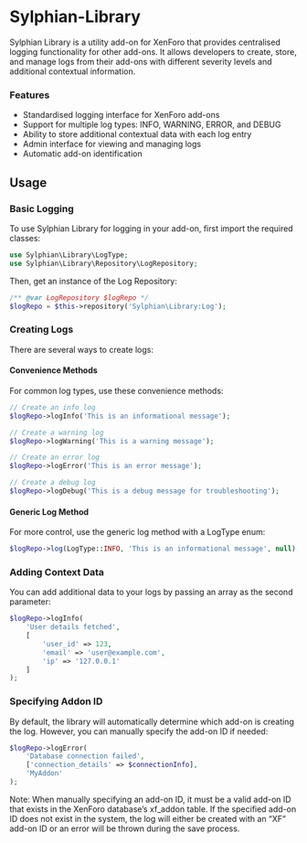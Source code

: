 # Sylphian-Library

Sylphian Library is a utility add-on for XenForo that provides centralised logging functionality for other add-ons. It allows developers to create, store, and manage logs from their add-ons with different severity levels and additional contextual information.

### Features

- Standardised logging interface for XenForo add-ons
- Support for multiple log types: INFO, WARNING, ERROR, and DEBUG
- Ability to store additional contextual data with each log entry
- Admin interface for viewing and managing logs
- Automatic add-on identification

## Usage

### Basic Logging

To use Sylphian Library for logging in your add-on, first import the required classes:

```php
use Sylphian\Library\LogType;
use Sylphian\Library\Repository\LogRepository;
```

Then, get an instance of the Log Repository:

```php
/** @var LogRepository $logRepo */
$logRepo = $this->repository('Sylphian\Library:Log');
```

### Creating Logs

There are several ways to create logs:

#### Convenience Methods

For common log types, use these convenience methods:

```php
// Create an info log
$logRepo->logInfo('This is an informational message');

// Create a warning log
$logRepo->logWarning('This is a warning message');

// Create an error log
$logRepo->logError('This is an error message');

// Create a debug log
$logRepo->logDebug('This is a debug message for troubleshooting');
```

#### Generic Log Method

For more control, use the generic log method with a LogType enum:

```php
$logRepo->log(LogType::INFO, 'This is an informational message', null);
```

### Adding Context Data

You can add additional data to your logs by passing an array as the second parameter:

```php
$logRepo->logInfo(
    'User details fetched', 
    [
        'user_id' => 123,
        'email' => 'user@example.com',
        'ip' => '127.0.0.1'
    ]
);
```

### Specifying Addon ID

By default, the library will automatically determine which add-on is creating the log. However, you can manually specify the add-on ID if needed:

```php
$logRepo->logError(
    'Database connection failed',
    ['connection_details' => $connectionInfo],
    'MyAddon'
);
```

Note: When manually specifying an add-on ID, it must be a valid add-on ID that exists in the XenForo database’s xf_addon table. If the specified add-on ID does not exist in the system, the log will either be created with an “XF” add-on ID or an error will be thrown during the save process.